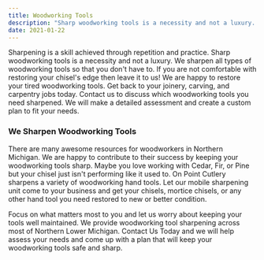 ```yaml
---
title: Woodworking Tools
description: "Sharp woodworking tools is a necessity and not a luxury. We sharpen all types of woodworking tools so that you don't have to. If you are not comfortable with restoring your chisel's edge then leave it to us! We do tool sharpening in Traverse City, Michigan."
date: 2021-01-22
---
```

Sharpening is a skill achieved through repetition and practice. Sharp woodworking tools is a necessity and not a luxury. We sharpen all types of woodworking tools so that you don't have to. If you are not comfortable with restoring your chisel's edge then leave it to us! We are happy to restore your tired woodworking tools. Get back to your joinery, carving, and carpentry jobs today. Contact us to discuss which woodworking tools you need sharpened. We will make a detailed assessment and create a custom plan to fit your needs.

### We Sharpen Woodworking Tools

There are many awesome resources for woodworkers in Northern Michigan.  We are happy to contribute to their success by keeping your woodworking tools sharp.  Maybe you love working with Cedar, Fir, or Pine but your chisel just isn't performing like it used to.  On Point Cutlery sharpens a variety of woodworking hand tools. Let our mobile sharpening unit come to your business and get your chisels, mortice chisels, or any other hand tool you need restored to new or better condition.  

Focus on what matters most to you and let us worry about keeping your tools well maintained.  We provide woodworking tool sharpening across most of Northern Lower Michigan.  Contact Us Today and we will help assess your needs and come up with a plan that will keep your woodworking tools safe and sharp.  




